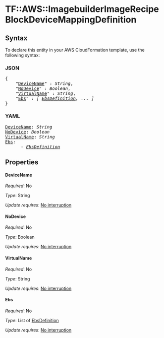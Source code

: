 # TF::AWS::ImagebuilderImageRecipe BlockDeviceMappingDefinition

## Syntax

To declare this entity in your AWS CloudFormation template, use the following syntax:

### JSON

<pre>
{
    "<a href="#devicename" title="DeviceName">DeviceName</a>" : <i>String</i>,
    "<a href="#nodevice" title="NoDevice">NoDevice</a>" : <i>Boolean</i>,
    "<a href="#virtualname" title="VirtualName">VirtualName</a>" : <i>String</i>,
    "<a href="#ebs" title="Ebs">Ebs</a>" : <i>[ <a href="ebsdefinition.md">EbsDefinition</a>, ... ]</i>
}
</pre>

### YAML

<pre>
<a href="#devicename" title="DeviceName">DeviceName</a>: <i>String</i>
<a href="#nodevice" title="NoDevice">NoDevice</a>: <i>Boolean</i>
<a href="#virtualname" title="VirtualName">VirtualName</a>: <i>String</i>
<a href="#ebs" title="Ebs">Ebs</a>: <i>
      - <a href="ebsdefinition.md">EbsDefinition</a></i>
</pre>

## Properties

#### DeviceName

_Required_: No

_Type_: String

_Update requires_: [No interruption](https://docs.aws.amazon.com/AWSCloudFormation/latest/UserGuide/using-cfn-updating-stacks-update-behaviors.html#update-no-interrupt)

#### NoDevice

_Required_: No

_Type_: Boolean

_Update requires_: [No interruption](https://docs.aws.amazon.com/AWSCloudFormation/latest/UserGuide/using-cfn-updating-stacks-update-behaviors.html#update-no-interrupt)

#### VirtualName

_Required_: No

_Type_: String

_Update requires_: [No interruption](https://docs.aws.amazon.com/AWSCloudFormation/latest/UserGuide/using-cfn-updating-stacks-update-behaviors.html#update-no-interrupt)

#### Ebs

_Required_: No

_Type_: List of <a href="ebsdefinition.md">EbsDefinition</a>

_Update requires_: [No interruption](https://docs.aws.amazon.com/AWSCloudFormation/latest/UserGuide/using-cfn-updating-stacks-update-behaviors.html#update-no-interrupt)

